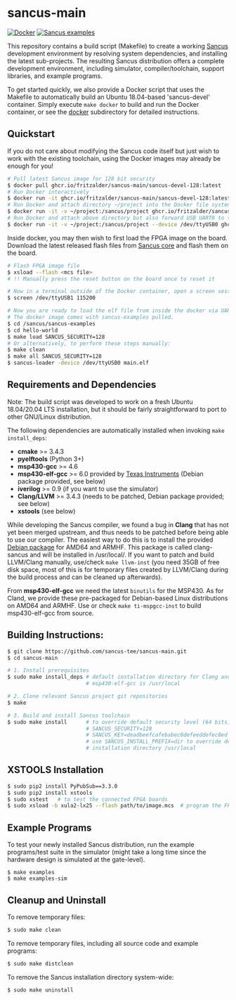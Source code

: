 # sancus-main

[![Docker](https://github.com/sancus-tee/sancus-main/actions/workflows/docker.yml/badge.svg)](https://github.com/sancus-tee/sancus-main/actions/workflows/docker.yml)
[![Sancus examples](https://github.com/sancus-tee/sancus-examples/actions/workflows/run-examples.yml/badge.svg)](https://github.com/sancus-tee/sancus-examples/actions/workflows/run-examples.yml)

This repository contains a build script (Makefile) to create a working
[Sancus](https://distrinet.cs.kuleuven.be/software/sancus/) development
environment by resolving system dependencies, and installing the latest
sub-projects. The resulting Sancus distribution offers a complete development
environment, including simulator, compiler/toolchain, support libraries, and
example programs.

To get started quickly, we also provide a Docker script that uses the Makefile
to automatically build an Ubuntu 18.04-based 'sancus-devel' container. Simply
execute `make docker` to build and run the Docker container, or see the
[docker](docker) subdirectory for detailed instructions.

## Quickstart

If you do not care about modifying the Sancus code itself but just wish to work with the existing toolchain, using the Docker images may already be enough for you!

```bash
# Pull latest Sancus image for 128 bit security
$ docker pull ghcr.io/fritzalder/sancus-main/sancus-devel-128:latest
# Run Docker interactively
$ docker run -it ghcr.io/fritzalder/sancus-main/sancus-devel-128:latest
# Run Docker and attach directory ~/project into the Docker file system
$ docker run -it -v ~/project:/sancus/project ghcr.io/fritzalder/sancus-main/sancus-devel-128:latest
# Run Docker and attach above directory but also forward USB UART0 to the container
$ docker run -it -v ~/project:/sancus/project --device /dev/ttyUSB0 ghcr.io/fritzalder/sancus-main/sancus-devel-128:latest
```

Inside docker, you may then wish to first load the FPGA image on the board. Download the latest released flash files from [Sancus core](https://github.com/sancus-tee/sancus-core/releases/latest) and flash them on the board.
```bash
# Flash FPGA image file
$ xsload --flash <mcs file>
# !! Manually press the reset button on the board once to reset it

# Now in a terminal outside of the Docker container, open a screen session to see the future output on the UART 1:
$ screen /dev/ttyUSB1 115200

# Now you are ready to load the elf file from inside the docker via UART0:
# The docker image comes with sancus-examples pulled.
$ cd /sancus/sancus-examples
$ cd hello-world
$ make load SANCUS_SECURITY=128
# Or alternatively, to perform these steps manually:
$ make clean
$ make all SANCUS_SECURITY=128
$ sancus-loader -device /dev/ttyUSB0 main.elf
```

## Requirements and Dependencies

Note: The build script was developed to work on a fresh Ubuntu 18.04/20.04
LTS installation, but it should be fairly straightforward to port to other
GNU/Linux distribution.

The following dependencies are automatically installed when invoking `make
install_deps`:

- **cmake** >= 3.4.3
- **pyelftools** (Python 3+)
- **msp430-gcc** >= 4.6
- **msp430-elf-gcc** >= 6.0 provided by
        [Texas Instruments](http://www.ti.com/tool/msp430-gcc-opensource) (Debian package provided, see below)
- **iverilog** >= 0.9 (if you want to use the simulator)
- **Clang/LLVM** >= 3.4.3 (needs to be patched, Debian package provided; see below)
- **xstools** (see below)

While developing the Sancus compiler, we found a bug in **Clang** that has not yet
been merged upstream, and thus needs to be patched before being able to use our
compiler. The easiest way to do this is to install the provided [Debian
package](https://distrinet.cs.kuleuven.be/software/sancus/install.php) for AMD64 and ARMHF. This
package is called clang-sancus and will be installed in /usr/local/. If you
want to patch and build LLVM/Clang manually, use/check `make llvm-inst` (you need 35GB of free disk space, most of this is for temporary files created by LLVM/Clang during the build
process and can be cleaned up afterwards).

From **msp430-elf-gcc** we need the latest `binutils` for the MSP430. As for Cland, we provide these pre-packaged for Debian-based Linux distributions on AMD64 and ARMHF. Use or check `make ti-mspgcc-inst` to build msp430-elf-gcc from source.

## Building Instructions:

```bash
$ git clone https://github.com/sancus-tee/sancus-main.git
$ cd sancus-main

# 1. Install prerequisites
$ sudo make install_deps # default installation directory for Clang and \
                         # msp430-elf-gcc is /usr/local

# 2. Clone relevant Sancus project git repositories
$ make

# 3. Build and install Sancus toolchain
$ sudo make install      # to override default security level (64 bits), use \
                         # SANCUS_SECURITY=128                               \
                         # SANCUS_KEY=deadbeefcafebabec0defeeddefec8ed       \
                         # use SANCUS_INSTALL_PREFIX=dir to override default \
                         # installation directory /usr/local
```

## XSTOOLS Installation

```bash
$ sudo pip2 install PyPubSub==3.3.0
$ sudo pip2 install xstools
$ sudo xstest   # to test the connected FPGA boards
$ sudo xsload -b xula2-lx25 --flash path/to/image.mcs  # program the FPGA
```

## Example Programs

To test your newly installed Sancus distribution, run the example programs/test
suite in the simulator (might take a long time since the hardware design is
simulated at the gate-level).

```
$ make examples
$ make examples-sim
```

## Cleanup and Uninstall

To remove temporary files:

```bash
$ sudo make clean
```

To remove temporary files, including all source code and example programs:

```bash
$ sudo make distclean
```

To remove the Sancus installation directory system-wide:

```bash
$ sudo make uninstall
```
